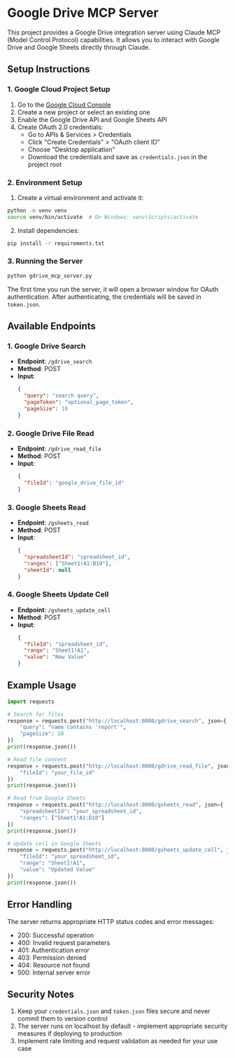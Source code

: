 # Google Drive MCP Server

This project provides a Google Drive integration server using Claude MCP (Model Control Protocol) capabilities. It allows you to interact with Google Drive and Google Sheets directly through Claude.

## Setup Instructions

### 1. Google Cloud Project Setup

1. Go to the [Google Cloud Console](https://console.cloud.google.com/)
2. Create a new project or select an existing one
3. Enable the Google Drive API and Google Sheets API
4. Create OAuth 2.0 credentials:
   - Go to APIs & Services > Credentials
   - Click "Create Credentials" > "OAuth client ID"
   - Choose "Desktop application"
   - Download the credentials and save as `credentials.json` in the project root

### 2. Environment Setup

1. Create a virtual environment and activate it:
```bash
python -m venv venv
source venv/bin/activate  # On Windows: venv\Scripts\activate
```

2. Install dependencies:
```bash
pip install -r requirements.txt
```

### 3. Running the Server

```bash
python gdrive_mcp_server.py
```

The first time you run the server, it will open a browser window for OAuth authentication. After authenticating, the credentials will be saved in `token.json`.

## Available Endpoints

### 1. Google Drive Search
- **Endpoint**: `/gdrive_search`
- **Method**: POST
- **Input**:
  ```json
  {
    "query": "search query",
    "pageToken": "optional_page_token",
    "pageSize": 10
  }
  ```

### 2. Google Drive File Read
- **Endpoint**: `/gdrive_read_file`
- **Method**: POST
- **Input**:
  ```json
  {
    "fileId": "google_drive_file_id"
  }
  ```

### 3. Google Sheets Read
- **Endpoint**: `/gsheets_read`
- **Method**: POST
- **Input**:
  ```json
  {
    "spreadsheetId": "spreadsheet_id",
    "ranges": ["Sheet1!A1:B10"],
    "sheetId": null
  }
  ```

### 4. Google Sheets Update Cell
- **Endpoint**: `/gsheets_update_cell`
- **Method**: POST
- **Input**:
  ```json
  {
    "fileId": "spreadsheet_id",
    "range": "Sheet1!A1",
    "value": "New Value"
  }
  ```

## Example Usage

```python
import requests

# Search for files
response = requests.post("http://localhost:8000/gdrive_search", json={
    "query": "name contains 'report'",
    "pageSize": 10
})
print(response.json())

# Read file content
response = requests.post("http://localhost:8000/gdrive_read_file", json={
    "fileId": "your_file_id"
})
print(response.json())

# Read from Google Sheets
response = requests.post("http://localhost:8000/gsheets_read", json={
    "spreadsheetId": "your_spreadsheet_id",
    "ranges": ["Sheet1!A1:D10"]
})
print(response.json())

# Update cell in Google Sheets
response = requests.post("http://localhost:8000/gsheets_update_cell", json={
    "fileId": "your_spreadsheet_id",
    "range": "Sheet1!A1",
    "value": "Updated Value"
})
print(response.json())
```

## Error Handling

The server returns appropriate HTTP status codes and error messages:
- 200: Successful operation
- 400: Invalid request parameters
- 401: Authentication error
- 403: Permission denied
- 404: Resource not found
- 500: Internal server error

## Security Notes

1. Keep your `credentials.json` and `token.json` files secure and never commit them to version control
2. The server runs on localhost by default - implement appropriate security measures if deploying to production
3. Implement rate limiting and request validation as needed for your use case